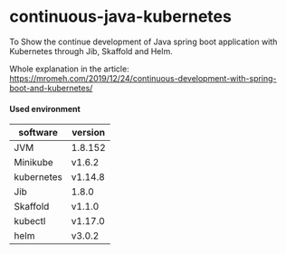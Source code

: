 # continuous-java-kubernetes
To Show the continue development of Java spring boot application with Kubernetes through Jib, Skaffold and Helm.

Whole explanation in the article: https://mromeh.com/2019/12/24/continuous-development-with-spring-boot-and-kubernetes/

#### Used environment

| software| version|
|---|---|
| JVM | 1.8.152 |
| Minikube | v1.6.2 |
|kubernetes |v1.14.8
| Jib | 1.8.0 |
| Skaffold | v1.1.0 |
| kubectl | v1.17.0 |
| helm | v3.0.2 |
